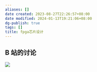 ```yaml
---
aliases: []
date created: 2023-08-27T22:26:57+08:00
date modified: 2024-01-13T19:21:06+08:00
dg-publish: true
tags: []
title: fpga芯片设计
---
```


## B 站的讨论
![](/img/user/resources/attachments/20230827fpga芯片设计.jpg)